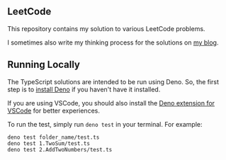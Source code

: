 ## LeetCode

This repository contains my solution to various LeetCode problems.

I sometimes also write my thinking process for the solutions on
[my blog](https://vitaneri.com/tags/leetcode/).

## Running Locally

The TypeScript solutions are intended to be run using Deno. So, the first step is to
[install Deno](https://deno.land) if you haven't have it installed.

If you are using VSCode, you should also install the
[Deno extension for VSCode](https://marketplace.visualstudio.com/items?itemName=denoland.vscode-deno)
for better experiences.

To run the test, simply run `deno test` in your terminal. For example:

```
deno test folder_name/test.ts
deno test 1.TwoSum/test.ts
deno test 2.AddTwoNumbers/test.ts
```